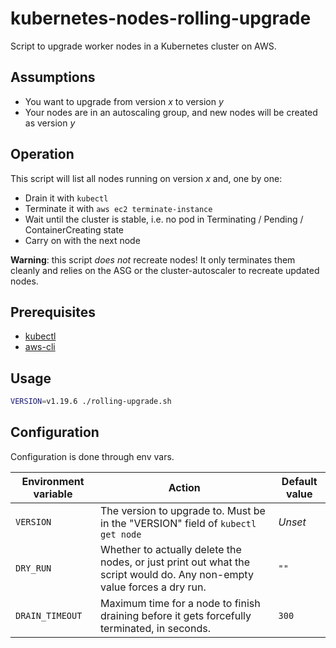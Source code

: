 # kubernetes-nodes-rolling-upgrade

Script to upgrade worker nodes in a Kubernetes cluster on AWS.

## Assumptions

- You want to upgrade from version _x_ to version _y_
- Your nodes are in an autoscaling group, and new nodes will be created as version _y_

## Operation

This script will list all nodes running on version _x_ and, one by one:
- Drain it with `kubectl`
- Terminate it with `aws ec2 terminate-instance`
- Wait until the cluster is stable, i.e. no pod in Terminating / Pending / ContainerCreating state
- Carry on with the next node

**Warning**: this script _does not_ recreate nodes! It only terminates them cleanly and relies on the ASG or the cluster-autoscaler to recreate updated nodes.

## Prerequisites

- [kubectl](https://kubernetes.io/docs/reference/kubectl/kubectl/)
- [aws-cli](https://aws.amazon.com/cli/)

## Usage

```bash
VERSION=v1.19.6 ./rolling-upgrade.sh
```

## Configuration

Configuration is done through env vars.

| Environment variable   | Action                                            | Default value |
|------------------------|---------------------------------------------------|---------------|
| `VERSION`              | The version to upgrade to. Must be in the "VERSION" field of `kubectl get node` | _Unset_ |
| `DRY_RUN`              | Whether to actually delete the nodes, or just print out what the script would do. Any non-empty value forces a dry run. | `""` |
| `DRAIN_TIMEOUT`        | Maximum time for a node to finish draining before it gets forcefully terminated, in seconds. | `300` |
